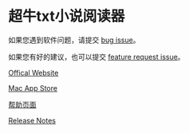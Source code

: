 # 超牛txt小说阅读器


如果您遇到软件问题，请提交 [bug issue](https://github.com/Beyondcow/BeyondcowTxtReader/issues)。

如果您有好的建议，也可以提交 [feature request issue](https://github.com/Beyondcow/BeyondcowTxtReader/issues)。


[Offical Website](https://www.beyondcow.com/txtreader/)

[Mac App Store](https://apps.apple.com/ca/app/beyondcowtxtreader/id1344409961?mt=12/)

[帮助页面](https://github.com/Beyondcow/BeyondcowTxtReader/blob/master/HELP.md)

[Release Notes](https://www.beyondcow.com/txtreader/releasenotes)

